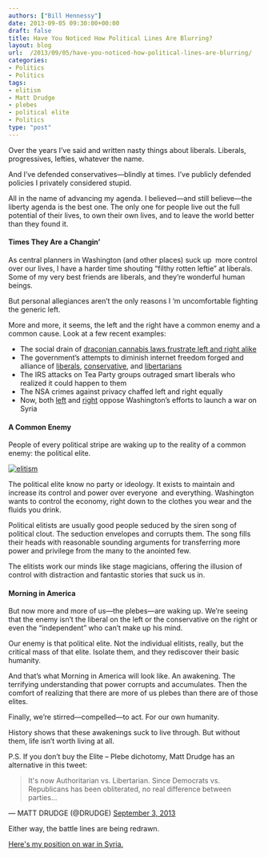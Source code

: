 ```yaml
---
authors: ["Bill Hennessy"]
date: 2013-09-05 09:30:00+00:00
draft: false
title: Have You Noticed How Political Lines Are Blurring?
layout: blog
url:  /2013/09/05/have-you-noticed-how-political-lines-are-blurring/
categories:
- Politics
- Politics
tags:
- elitism
- Matt Drudge
- plebes
- political elite
- Politics
type: "post"
---
```


Over the years I’ve said and written nasty things about liberals. Liberals, progressives, lefties, whatever the name.

And I’ve defended conservatives—blindly at times. I’ve publicly defended policies I privately considered stupid.

All in the name of advancing my agenda. I believed—and still believe—the liberty agenda is the best one. The only one for people live out the full potential of their lives, to own their own lives, and to leave the world better than they found it.


#### Times They Are a Changin’


As central planners in Washington (and other places) suck up  more control over our lives, I have a harder time shouting “filthy rotten leftie” at liberals. Some of my very best friends are liberals, and they’re wonderful human beings.

But personal allegiances aren’t the only reasons I ‘m uncomfortable fighting the generic left.

More and more, it seems, the left and the right have a common enemy and a common cause. Look at a few recent examples:



  * The social drain of [draconian cannabis laws frustrate left and right alike](https://www.google.com/url?sa=t&rct=j&q=&esrc=s&source=web&cd=6&cad=rja&ved=0CFkQFjAF&url=http%3A%2F%2Freason.com%2Fpoll%2F2011%2F10%2F18%2Fnew-gallup-survey-majority-of&ei=DFgnUte6GY__qQHEk4HQCg&usg=AFQjCNFi4IqA2WmPt08HaxRZIKtBH-CNmA&sig2=srPhDE0beG1dbIBxpTv0AQ&bvm=bv.51495398,d.aWM)
  * The government’s attempts to diminish internet freedom forged and alliance of [liberals](https://www.huffingtonpost.com/news/stop-online-piracy-act), [conservative](https://www.theblaze.com/stories/2011/12/27/conservatives-bloggers-stepping-up-to-speak-out-against-sopa/), and [libertarians](https://reason.com/24-7/2013/06/08/governments-attempting-to-control-the-in)
  * The IRS attacks on Tea Party groups outraged smart liberals who realized it could happen to them
  * The NSA crimes against privacy chaffed left and right equally
  * Now, both [left](https://www.businessinsider.com/syria-war-resolution-pccc-liberal-democrats-oppose-obama-vote-2013-9) and [right](https://www.redstate.com/2013/09/02/conservatives-should-oppose-syrian-intervention/) oppose Washington’s efforts to launch a war on Syria



#### A Common Enemy


People of every political stripe are waking up to the reality of a common enemy: the political elite.

[![elitism](https://hennessysview.com/wp-content/uploads/2013/09/elitism.jpg)
](https://riverdaughter.wordpress.com/2008/10/14/why-do-elitist-liberals-support-obama/)

The political elite know no party or ideology. It exists to maintain and increase its control and power over everyone  and everything. Washington wants to control the economy, right down to the clothes you wear and the fluids you drink.

Political elitists are usually good people seduced by the siren song of political clout. The seduction envelopes and corrupts them. The song fills their heads with reasonable sounding arguments for transferring more power and privilege from the many to the anointed few.

The elitists work our minds like stage magicians, offering the illusion of control with distraction and fantastic stories that suck us in.


#### Morning in America


But now more and more of us—the plebes—are waking up. We’re seeing that the enemy isn’t the liberal on the left or the conservative on the right or even the “independent” who can’t make up his mind.

Our enemy is that political elite. Not the individual elitists, really, but the critical mass of that elite. Isolate them, and they rediscover their basic humanity.

And that’s what Morning in America will look like. An awakening. The terrifying understanding that power corrupts and accumulates. Then the comfort of realizing that there are more of us plebes than there are of those elites.

Finally, we’re stirred—compelled—to act. For our own humanity.

History shows that these awakenings suck to live through. But without them, life isn’t worth living at all.



P.S. If you don’t buy the Elite – Plebe dichotomy, Matt Drudge has an alternative in this tweet:


> It's now Authoritarian vs. Libertarian. Since Democrats vs. Republicans has been obliterated, no real difference between parties...

— MATT DRUDGE (@DRUDGE) [September 3, 2013](https://twitter.com/DRUDGE/statuses/374918870047277057)


Either way, the battle lines are being redrawn.

[Here's my position on war in Syria.](https://hennessysview.com/2013/09/04/im-crazy-dont-believe-president/)
